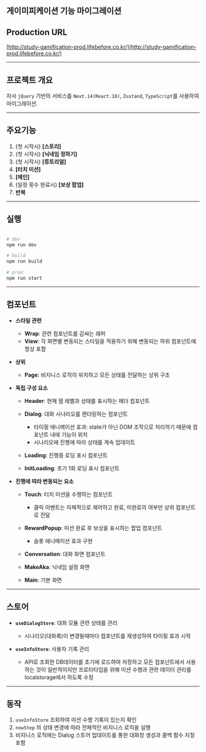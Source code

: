 ## 게이미피케이션 기능 마이그레이션


## Production URL
[http://study-gamification-prod.lifebefore.co.kr/](http://study-gamification-prod.lifebefore.co.kr/)


-------------------------
## 프로젝트 개요

자사 `jQuery` 기반의 서비스를 `Next.14(React.18)`, `Zustand`, `TypeScript`를 사용하여 마이그레이션.

-------------------------
## 주요기능

1. (첫 시작시) **[스토리]**
2. (첫 시작시) **[닉네임 정하기]**
3. (첫 시작시) **[튜토리얼]**
4. **[터치 미션]**
5. **[메인]**
6. (일정 횟수 완료시) **[보상 팝업]**
7. **반복**

-------------------------
## 실행

```bash

# dev
npm run dev

# build
npm run build

# prod
npm run start

```
-------------------------
## 컴포넌트

- **스타일 관련**
  
  - **Wrap**: 관련 컴포넌트를 감싸는 래퍼
  - **View**: 각 화면별 변동되는 스타일을 적용하기 위해 변동되는 하위 컴포넌트에 항상 포함

- **상위**
  - **Page**: 비지니스 로직이 위치하고 모든 상태를 전달하는 상위 구조

- **독립 구성 요소**
  
  - **Header**: 현재 잼 레벨과 상태를 표시하는 헤더 컴포넌트
  - **Dialog**: 대화 시나리오를 렌더링하는 컴포넌트
    
    - 타이핑 애니메이션 효과: state가 아닌 DOM 조작으로 처리하기 때문에 컴포넌트 내에 기능이 위치 
    - 시나리오에 진행에 따라 상태를 계속 업데이트
  - **Loading**: 진행중 로딩 표시 컴포넌트
  - **InitLoading**: 초기 1회 로딩 표시 컴포넌트
   
- **진행에 따라 변동되는 요소**
  
  - **Touch**: 터치 미션을 수행하는 컴포넌트
    
    - 클릭 이벤트는 자체적으로 제어하고 완료, 미완료의 여부만 상위 컴포넌트로 전달
  - **RewardPopup**: 미션 완료 후 보상을 표시하는 팝업 컴포넌트
    - 슬롯 애니메이션 효과 구현
  - **Conversation**: 대화 화면 컴포넌트
  - **MakeAka**: 닉네임 설정 화면
  - **Main**: 기본 화면

-----------------------
## 스토어

- **`useDialogStore`**: 대화 모듈 관련 상태를 관리
  
  - 시나리오(대화록)이 변경될때마다 컴포넌트를 재생성하여 타이핑 효과 시작 
- **`useInfoStore`**: 사용자 기록 관리
  - API로 조회한 DB데이터를 초기에 로드하여 저장하고 모든 컴포넌트에서 사용하는 것이 일반적이지만 프로타타입을 위해 미션 수행과 관련 데이터 관리를 localstorage에서 하도록 수정  
-----------------------

## 동작

1. `useInfoStore` 조회하여 미션 수행 기록이 있는지 확인
2. `nowStep` 의 상태 변경에 따라 전체적인 비지니스 로직을 실행
3. 비지니스 로직에는 Dialog 스토어 업데이트를 통한 대화창 생성과 콜백 함수 지정 포함







